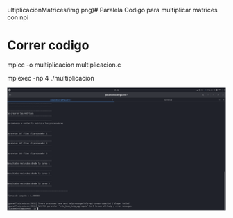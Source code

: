 ultiplicacionMatrices/img.png)# Paralela
Codigo para multiplicar matrices con npi

# Correr codigo
mpicc -o multiplicacion multiplicacion.c 

mpiexec -np 4 ./multiplicacion

![Image text](multiplicacionMatrices/img.png)
